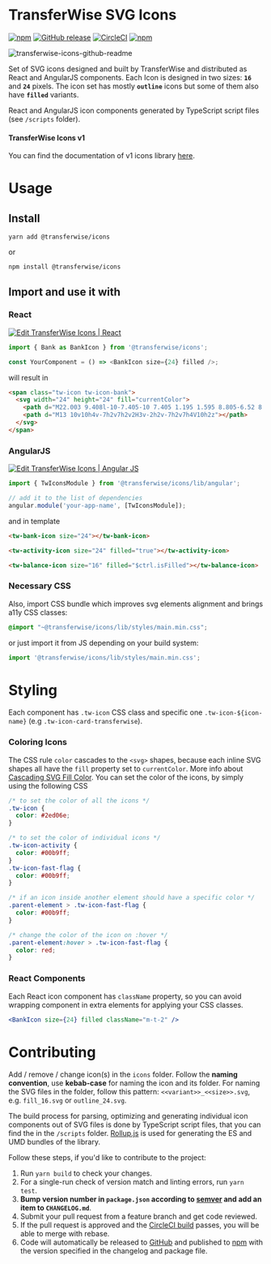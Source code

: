 # TransferWise SVG Icons

[![npm](https://img.shields.io/npm/v/@transferwise/icons.svg)](https://www.npmjs.com/package/@transferwise/icons)
[![GitHub release](https://img.shields.io/github/release/transferwise/icons.svg)](https://github.com/transferwise/icons/releases)
[![CircleCI](https://img.shields.io/circleci/project/github/transferwise/icons/master.svg)](https://circleci.com/gh/transferwise/icons)
[![npm](https://img.shields.io/npm/l/icons.svg)](https://github.com/transferwise/icons/blob/master/LICENSE)

![transferwise-icons-github-readme](https://user-images.githubusercontent.com/47105236/81312233-b1ba1080-9086-11ea-9f99-ae754b3387fe.png)

<!-- 
# Demo page of icons
TODO: Add demo link here once it's deployed to github pages 
-->

Set of SVG icons designed and built by TransferWise and distributed as React and AngularJS components.
Each Icon is designed in two sizes: **`16`** and **`24`** pixels.
The icon set has mostly **`outline`** icons but some of them also have **`filled`** variants.

React and AngularJS icon components generated by TypeScript script files (see `/scripts` folder).

#### TransferWise Icons v1 
You can find the documentation of v1 icons library [here](https://github.com/transferwise/icons/blob/f2d4b29847b3fa9ca488dac8acd5e2b75fc74291/README.md).

# Usage
## Install
```shell script
yarn add @transferwise/icons
```
or
```shell script
npm install @transferwise/icons
```
## Import and use it with
### React
[![Edit TransferWise Icons | React](https://codesandbox.io/static/img/play-codesandbox.svg)](https://codesandbox.io/s/transferwise-icons-react-5hhxb?fontsize=14&hidenavigation=1&theme=dark)

```ts
import { Bank as BankIcon } from '@transferwise/icons';

const YourComponent = () => <BankIcon size={24} filled />;
```

will result in

```html
<span class="tw-icon tw-icon-bank">
  <svg width="24" height="24" fill="currentColor">
    <path d="M22.003 9.408l-10-7.405-10 7.405 1.195 1.595 8.805-6.52 8.805 6.52 1.195-1.595z"></path>
    <path d="M13 10v10h4v-7h2v7h2v2H3v-2h2v-7h2v7h4V10h2z"></path>
  </svg>
</span>
```

### AngularJS
[![Edit TransferWise Icons | Angular JS](https://codesandbox.io/static/img/play-codesandbox.svg)](https://codesandbox.io/s/transferwise-icons-angular-js-gwkoo?fontsize=14&hidenavigation=1&theme=dark)

```ts
import { TwIconsModule } from '@transferwise/icons/lib/angular';

// add it to the list of dependencies
angular.module('your-app-name', [TwIconsModule]);
```

and in template
```html
<tw-bank-icon size="24"></tw-bank-icon>

<tw-activity-icon size="24" filled="true"></tw-activity-icon>

<tw-balance-icon size="16" filled="$ctrl.isFilled"></tw-balance-icon>
```

### Necessary CSS

Also, import CSS bundle which improves svg elements alignment and brings a11y CSS classes:

```css
@import "~@transferwise/icons/lib/styles/main.min.css";
```

or just import it from JS depending on your build system:

```js
import '@transferwise/icons/lib/styles/main.min.css';
```

# Styling

Each component has `.tw-icon` CSS class and specific one `.tw-icon-${icon-name}` (e.g `.tw-icon-card-transferwise`). 

### Coloring Icons
The CSS rule `color` cascades to the `<svg>` shapes, because each inline SVG shapes all have the `fill` property set to `currentColor`. More info about [Cascading SVG Fill Color](https://css-tricks.com/cascading-svg-fill-color/). You can set the color of the icons, by simply using the following CSS

```css
/* to set the color of all the icons */
.tw-icon {
  color: #2ed06e;
}

/* to set the color of individual icons */
.tw-icon-activity {
  color: #00b9ff;
}
.tw-icon-fast-flag {
  color: #00b9ff;
}

/* if an icon inside another element should have a specific color */
.parent-element > .tw-icon-fast-flag {
  color: #00b9ff;
}

/* change the color of the icon on :hover */
.parent-element:hover > .tw-icon-fast-flag {
  color: red;
}
```

### React Components

Each React icon component has `className` property, so you can avoid wrapping component in extra elements for applying your CSS classes.

```jsx
<BankIcon size={24} filled className="m-t-2" />
```

# Contributing

Add / remove / change icon(s) in the `icons` folder.
Follow the **naming convention**, use **kebab-case** for naming the icon and its folder.
For naming the SVG files in the folder, follow this pattern: `<<variant>>_<<size>>.svg`, e.g. `fill_16.svg` or `outline_24.svg`.

The build process for parsing, optimizing and generating individual icon components out of SVG files is done by TypeScript script files, that you can find the in the `/scripts` folder.
[Rollup.js](https://rollupjs.org/guide/en/) is used for generating the ES and UMD bundles of the library.


Follow these steps, if you'd like to contribute to the project:

1. Run `yarn build` to check your changes.
1. For a single-run check of version match and linting errors, run `yarn test`.
1. **Bump version number in `package.json` according to [semver](http://semver.org/) and add an item to `CHANGELOG.md`**.
1. Submit your pull request from a feature branch and get code reviewed.
1. If the pull request is approved and the [CircleCI build](https://circleci.com/gh/transferwise/icons) passes, you will be able to merge with rebase.
1. Code will automatically be released to [GitHub](https://github.com/transferwise/icons/releases) and published to [npm](https://www.npmjs.com/package/@transferwise/icons) with the version specified in the changelog and package file.
